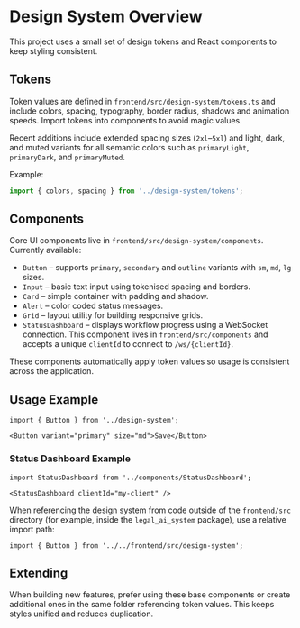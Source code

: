 # Design System Overview

This project uses a small set of design tokens and React components to keep styling consistent.

## Tokens

Token values are defined in `frontend/src/design-system/tokens.ts` and include colors, spacing, typography, border radius, shadows and animation speeds. Import tokens into components to avoid magic values.

Recent additions include extended spacing sizes (`2xl`&ndash;`5xl`) and light, dark, and muted variants for all semantic colors such as `primaryLight`, `primaryDark`, and `primaryMuted`.

Example:
```ts
import { colors, spacing } from '../design-system/tokens';
```

## Components

Core UI components live in `frontend/src/design-system/components`.
Currently available:
- `Button` &ndash; supports `primary`, `secondary` and `outline` variants with `sm`, `md`, `lg` sizes.
- `Input` &ndash; basic text input using tokenised spacing and borders.
- `Card` &ndash; simple container with padding and shadow.
- `Alert` &ndash; color coded status messages.
- `Grid` &ndash; layout utility for building responsive grids.
- `StatusDashboard` &ndash; displays workflow progress using a WebSocket connection. This component lives in `frontend/src/components` and accepts a unique `clientId` to connect to `/ws/{clientId}`.

These components automatically apply token values so usage is consistent across the application.

## Usage Example

```tsx
import { Button } from '../design-system';

<Button variant="primary" size="md">Save</Button>
```

### Status Dashboard Example

```tsx
import StatusDashboard from '../components/StatusDashboard';

<StatusDashboard clientId="my-client" />
```

When referencing the design system from code outside of the `frontend/src`
directory (for example, inside the `legal_ai_system` package), use a relative
import path:

```tsx
import { Button } from '../../frontend/src/design-system';
```

## Extending

When building new features, prefer using these base components or create additional ones in the same folder referencing token values. This keeps styles unified and reduces duplication.
